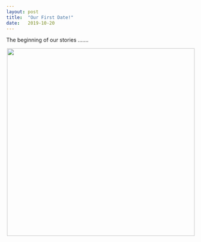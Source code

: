 ```yaml
---
layout: post
title:  "Our First Date!"
date:   2019-10-20
---
```

The beginning of our stories .......
<p align=center><img src="../../../images/IMG_4631.JPG" width="500"/></p>
